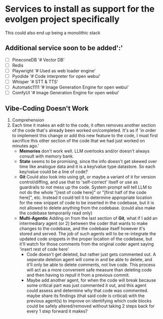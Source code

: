 # Services to install as support for the evolgen project specifically

This could also end up being a monolithic stack

## Additional service soon to be added':'

- [ ]  PineconeDB '# Vector DB'
- [ ]  Redis
- [ ]  Playwright '# Used as web loader engine'
- [ ]  Pyodide '# Code interpreter for open webui'
- [ ]  Whisper '# STT & TTS'
- [ ]  Automatic1111 '# Image Generation Engine for open webui'
- [ ]  ComfyUI '# Image Generation Engine for open webui'

## Vibe-Coding Doesn't Work

  1. Comprehension
  2. Each time it makes an edit to the code, it often removes another section of the code that's already been worked on/completed. It's as if 'in order to implement this change or add this new feature to the code, I must first sacrifice this other section of the code that we had just worked on minutes ago.'
     - **Memories** don't work well. LLM overlooks and/or doesn't always consult with memory bank.
     - **State** seems to be promising, since the info doesn't get skewed over time like analogue data and it is a key/value type datastore. So each key/value could be a line of code?
     - **Git** Could also look into using git, or maybe a variant of it for version control/diffing, and use that to 'self-correct' itself or use as guardrails to not mess up the code. System prompt will tell LLM to not do the whole "[rest of code here]" or "[first half of the code here]", etc. Instead it could tell it to determine appropriate location for the new snippet of code to be inserted in the codebase, but it is not allowed to delete anything from the codebase. (could also make the codebase temporarily read only)
     - **Multi-Agentic** Adding on from the last section of **Git**, what if I add an intermediary agent (or 2) between the coder that wants to make changes to the codebase, and the codebase itself however it's stored and served. The job of such agents will to be re-integrate the updated code snippets in the proper location of the codebase, but it'll watch for those comments from the original coder agent saying 'insert rest of code here'
         - Code doesn't get deleted, but rather just gets commented out. A seperate deletion agent will come in and be able to delete, and it'll only be able to delete comments, not live code. This process will act as a more convenient safe measure than deleting code and then having to repull it from a previous commit.
         - Maybe add another agent, for when the code will break because some critical part was just commented it out, and this agent could assess and determine why that code was commented. maybe share its findings (that said code is critical) with the previous agent(s) to improve on identifying which code blocks could be safely altered/removed without taking 2 steps back for every 1 step forward it makes?